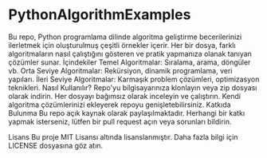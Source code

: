 # PythonAlgorithmExamples
Bu repo, Python programlama dilinde algoritma geliştirme becerilerinizi ilerletmek için oluşturulmuş çeşitli örnekler içerir. Her bir dosya, farklı algoritmaların nasıl çalıştığını gösteren ve pratik yapmanıza olanak tanıyan çözümler sunar.
İçindekiler
Temel Algoritmalar: Sıralama, arama, döngüler vb.
Orta Seviye Algoritmalar: Rekürsiyon, dinamik programlama, veri yapıları.
İleri Seviye Algoritmalar: Karmaşık problem çözümleri, optimizasyon teknikleri.
Nasıl Kullanılır?
Repo'yu bilgisayarınıza klonlayın veya zip dosyası olarak indirin.
Her dosyayı bağımsız olarak inceleyin ve çalıştırın.
Kendi algoritma çözümlerinizi ekleyerek repoyu genişletebilirsiniz.
Katkıda Bulunma
Bu repo açık kaynak olarak paylaşılmaktadır. Herhangi bir katkı yapmak isterseniz, lütfen bir pull request açın veya sorunları bildirin.

Lisans
Bu proje MIT Lisansı altında lisanslanmıştır. Daha fazla bilgi için LICENSE dosyasına göz atın.
